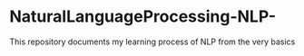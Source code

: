 # NaturalLanguageProcessing-NLP-
This repository documents my learning process of NLP from the very basics
